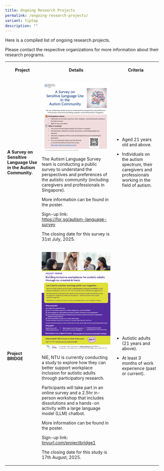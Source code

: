```yaml
---
title: Ongoing Research Projects
permalink: /ongoing-research-projects/
variant: tiptap
description: ""
---
```

<p>Here is a compiled list of ongoing research projects.</p>
<p>Please contact the respective organizations for more information about
their research programs.</p>
<table style="minWidth: 75px">
<colgroup>
<col>
<col>
<col>
</colgroup>
<tbody>
<tr>
<th rowspan="1" colspan="1">
<p>Project</p>
</th>
<th rowspan="1" colspan="1">
<p>Details</p>
</th>
<th rowspan="1" colspan="1">
<p>Criteria</p>
</th>
</tr>
<tr>
<td rowspan="1" colspan="1">
<p><strong>A Survey on Sensitive Language Use in the Autism Community.</strong>
</p>
</td>
<td rowspan="1" colspan="1">
<p></p>
<div class="isomer-image-wrapper">
<img style="width: 100%" height="auto" width="100%" alt="" src="/images/Autism_Language_Survey_Recruitment_Poster_v1_2_dated_20_Nov_2023__Square_Format__page_0001.jpg">
</div>
<p>The Autism Language Survey team is conducting a public survey to understand
the perspectives and preferences of the autistic community (including caregivers
and professionals in Singapore).</p>
<p></p>
<p>More information can be found in the poster.</p>
<p></p>
<p>Sign-up link: <a href="https://for.sg/autism-language-survey" rel="noopener noreferrer nofollow" target="_blank">https://for.sg/autism-language-survey</a>
</p>
<p></p>
<p>The closing date for this survey is 31st July, 2025.</p>
</td>
<td rowspan="1" colspan="1">
<ul data-tight="true" class="tight">
<li>
<p>Aged 21 years old and above.</p>
</li>
</ul>
<ul data-tight="true" class="tight">
<li>
<p>Individuals on the autism spectrum, their caregivers and professionals
working in the field of autism.</p>
</li>
</ul>
</td>
</tr>
<tr>
<td rowspan="1" colspan="1">
<p><strong>Project BRIDGE</strong>
</p>
</td>
<td rowspan="1" colspan="1">
<p></p>
<div class="isomer-image-wrapper">
<img style="width: 100%" height="auto" width="100%" alt="" src="/images/project_bridge_png.png">
</div>
<p>NIE, NTU is currently conducting a study to explore how they can better
support workplace inclusion for autistic adults through participatory research.</p>
<p></p>
<p>Participants will take part in an online survey and a 2.5hr in-person
workshop that includes dissolutions and a hands-on activity with a large
language model (LLM) chatbot.</p>
<p></p>
<p>More information can be found in the poster.</p>
<p></p>
<p>Sign-up link: <a href="http://tinyurl.com/projectbridge1" rel="noopener noreferrer nofollow" target="_blank">tinyurl.com/projectbridge1</a>
</p>
<p></p>
<p>The closing date for this study is 17th August, 2025.</p>
</td>
<td rowspan="1" colspan="1">
<ul data-tight="true" class="tight">
<li>
<p>Autistic adults (21 years and above).</p>
</li>
<li>
<p>At least 3 months of work experience (past or current).</p>
</li>
</ul>
</td>
</tr>
</tbody>
</table>
<p></p>